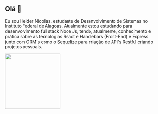## Olá 👋

Eu sou Helder Nicollas, estudante de Desenvolvimento de Sistemas no Instituto Federal de Alagoas. Atualmente estou estudando para desenvolvimento full stack Node Js, tendo, atualmente, conhecimento e prática sobre as tecnologias React e Handlebars (Front-End) e Express junto com ORM's como o Sequelize para criação de API's Restful criando projetos pessoais.

<div>
  <img width="180em" src="https://github-readme-stats.vercel.app/api?username=Helder-programer&show_icons=true&theme=dracula"/>
</div>
